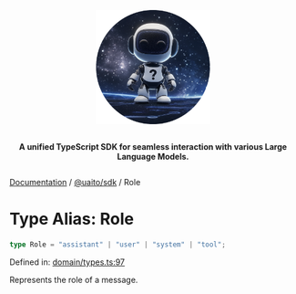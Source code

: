<div style="display:flex; flex-direction:column; align-items:center;">
<p align="center">
  <img src="../UAITO.png" alt="UAITO Logo" width="200"/>
</p>

<p align="center">
  <strong>A unified TypeScript SDK for seamless interaction with various Large Language Models.</strong>
</p>
</div>

[Documentation](README.md) / [@uaito/sdk](@uaito.sdk.md) / Role

# Type Alias: Role

```ts
type Role = "assistant" | "user" | "system" | "tool";
```

Defined in: [domain/types.ts:97](https://github.com/elribonazo/uaito/blob/f50af9c23a209ce85686520f5eabe299746170ce/packages/sdk/src/domain/types.ts#L97)

Represents the role of a message.
